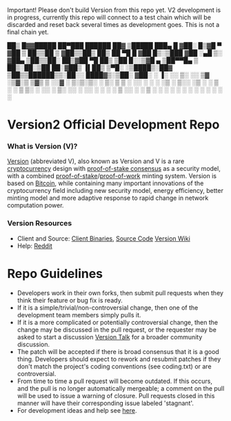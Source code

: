 Important! Please don't build Version from this repo yet.
V2 development is in progress, currently this repo will connect to a test chain which will be discarded and reset back several times as development goes.
This is not a final chain yet.

 ██▒   █▓▓█████  ██▀███    ██████  ██▓ ▒█████   ███▄    █ 
▓██░   █▒▓█   ▀ ▓██ ▒ ██▒▒██    ▒ ▓██▒▒██▒  ██▒ ██ ▀█   █ 
 ▓██  █▒░▒███   ▓██ ░▄█ ▒░ ▓██▄   ▒██▒▒██░  ██▒▓██  ▀█ ██▒
  ▒██ █░░▒▓█  ▄ ▒██▀▀█▄    ▒   ██▒░██░▒██   ██░▓██▒  ▐▌██▒
   ▒▀█░  ░▒████▒░██▓ ▒██▒▒██████▒▒░██░░ ████▓▒░▒██░   ▓██░
   ░ ▐░  ░░ ▒░ ░░ ▒▓ ░▒▓░▒ ▒▓▒ ▒ ░░▓  ░ ▒░▒░▒░ ░ ▒░   ▒ ▒ 
   ░ ░░   ░ ░  ░  ░▒ ░ ▒░░ ░▒  ░ ░ ▒ ░  ░ ▒ ▒░ ░ ░░   ░ ▒░
     ░░     ░     ░░   ░ ░  ░  ░   ▒ ░░ ░ ░ ▒     ░   ░ ░ 
      ░     ░  ░   ░           ░   ░      ░ ░           ░ 
     ░                                                    



Version2 Official Development Repo
==================================

### What is Version (V)?
[Version](http://www.versioncoin.com/) (abbreviated V), also known as Version and V is a rare [cryptocurrency](https://en.wikipedia.org/wiki/Cryptocurrency) design with [proof-of-stake consensus](http://peercoin.net/bin/peercoin-paper.pdf) as a security model, with a combined [proof-of-stake](http://peercoin.net/bin/peercoin-paper.pdf)/[proof-of-work](https://en.wikipedia.org/wiki/Proof-of-work_system) minting system. Version is based on [Bitcoin](http://bitcoin.org/en/), while containing many important innovations of the cryptocurrency field including new security model, energy efficiency, better minting model and more adaptive response to rapid change in network computation power.

### Version Resources
* Client and Source:
[Client Binaries](http://bintray.com),
[Source Code](https://github.com/staycrypto/versioncoin)
[Version Wiki](https://github.com/version/version/wiki)
* Help: 
[Reddit](http://www.reddit.com/r/version)

Repo Guidelines
================================

* Developers work in their own forks, then submit pull requests when they think their feature or bug fix is ready.
* If it is a simple/trivial/non-controversial change, then one of the development team members simply pulls it.
* If it is a more complicated or potentially controversial change, then the change may be discussed in the pull request, or the requester may be asked to start a discussion [Version Talk](http://www.peercointalk.org/) for a broader community discussion. 
* The patch will be accepted if there is broad consensus that it is a good thing. Developers should expect to rework and resubmit patches if they don't match the project's coding conventions (see coding.txt) or are controversial.
* From time to time a pull request will become outdated. If this occurs, and the pull is no longer automatically mergeable; a comment on the pull will be used to issue a warning of closure.  Pull requests closed in this manner will have their corresponding issue labeled 'stagnant'.
* For development ideas and help see [here](http://www.reddit.com/r/version).
